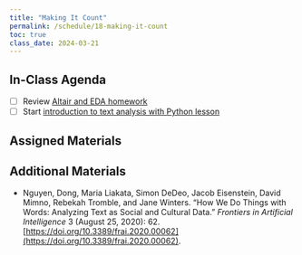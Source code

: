 ```yaml
---
title: "Making It Count"
permalink: /schedule/18-making-it-count
toc: true
class_date: 2024-03-21
---
```


## In-Class Agenda

- [ ] Review [Altair and EDA homework]({{site.baseurl}}/materials/interpreting-communicating-humanities-data/01-eda-data-viz#visualizing-the-data-homework)
- [ ] Start [introduction to text analysis with Python lesson]({{site.baseurl}}/materials/interpreting-communicating-humanities-data/02-intro-text)

## Assigned Materials

## Additional Materials

- Nguyen, Dong, Maria Liakata, Simon DeDeo, Jacob Eisenstein, David Mimno, Rebekah Tromble, and Jane Winters. “How We Do Things with Words: Analyzing Text as Social and Cultural Data.” *Frontiers in Artificial Intelligence* 3 (August 25, 2020): 62. [https://doi.org/10.3389/frai.2020.00062](https://doi.org/10.3389/frai.2020.00062).

